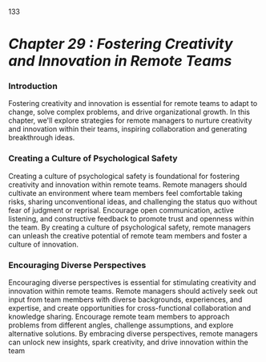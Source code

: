 133


# ***Chapter 29  : Fostering Creativity and Innovation in Remote Teams***


### **Introduction**

Fostering creativity and innovation is essential for remote teams to adapt to change, solve complex problems, and drive organizational growth. In this chapter, we'll explore strategies for remote managers to nurture creativity and innovation within their teams, inspiring collaboration and generating breakthrough ideas.

### **Creating a Culture of Psychological Safety**

Creating a culture of psychological safety is foundational for fostering creativity and innovation within remote teams. Remote managers should cultivate an environment where team members feel comfortable taking risks, sharing unconventional ideas, and challenging the status quo without fear of judgment or reprisal. Encourage open communication, active listening, and constructive feedback to promote trust and openness within the team. By creating a culture of psychological safety, remote managers can unleash the creative potential of remote team members and foster a culture of innovation.

### **Encouraging Diverse Perspectives**

Encouraging diverse perspectives is essential for stimulating creativity and innovation within remote teams. Remote managers should actively seek out input from team members with diverse backgrounds, experiences, and expertise, and create opportunities for cross-functional collaboration and knowledge sharing. Encourage remote team members to approach problems from different angles, challenge assumptions, and explore alternative solutions. By embracing diverse perspectives, remote managers can unlock new insights, spark creativity, and drive innovation within the team





